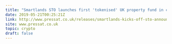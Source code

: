 ```yaml
---
title: "Smartlands STO launches first 'tokenised' UK property fund in city of Nottingham."
date: 2019-05-21T00:25:21Z
link: http://www.pressat.co.uk/releases/smartlands-kicks-off-sto-announces-public-sale-of-shares-in-nottingham-student-accommodation-complex-622f1fa76b2dea6ffbdf38125be48bf4/?utm_medium=RSS&utm_source=hune
site: www.pressat.co.uk
topic: crypto
draft: false
---
```

